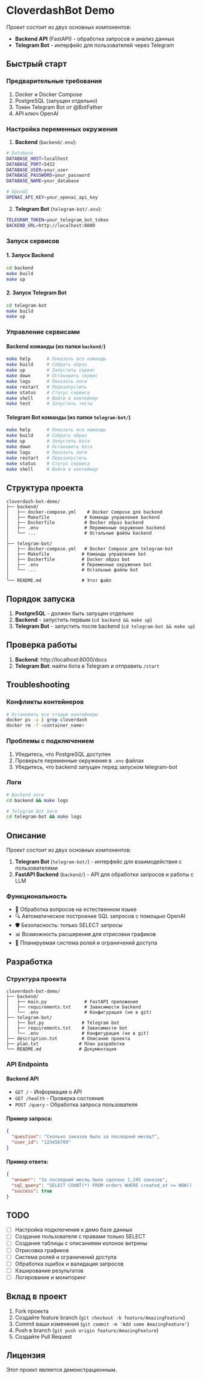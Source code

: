 # CloverdashBot Demo

Проект состоит из двух основных компонентов:
- **Backend API** (FastAPI) - обработка запросов и анализ данных
- **Telegram Bot** - интерфейс для пользователей через Telegram

## Быстрый старт

### Предварительные требования

1. Docker и Docker Compose
2. PostgreSQL (запущен отдельно)
3. Токен Telegram Bot от @BotFather
4. API ключ OpenAI

### Настройка переменных окружения

1. **Backend** (`backend/.env`):
```bash
# Database
DATABASE_HOST=localhost
DATABASE_PORT=5432
DATABASE_USER=your_user
DATABASE_PASSWORD=your_password
DATABASE_NAME=your_database

# OpenAI
OPENAI_API_KEY=your_openai_api_key
```

2. **Telegram Bot** (`telegram-bot/.env`):
```bash
TELEGRAM_TOKEN=your_telegram_bot_token
BACKEND_URL=http://localhost:8000
```

### Запуск сервисов

#### 1. Запуск Backend
```bash
cd backend
make build
make up
```

#### 2. Запуск Telegram Bot
```bash
cd telegram-bot
make build  
make up
```

### Управление сервисами

#### Backend команды (из папки `backend/`)
```bash
make help      # Показать все команды
make build     # Собрать образ
make up        # Запустить сервис
make down      # Остановить сервис
make logs      # Показать логи
make restart   # Перезапустить
make status    # Статус сервиса
make shell     # Войти в контейнер
make test      # Запустить тесты
```

#### Telegram Bot команды (из папки `telegram-bot/`)
```bash
make help      # Показать все команды
make build     # Собрать образ
make up        # Запустить бота
make down      # Остановить бота
make logs      # Показать логи
make restart   # Перезапустить
make status    # Статус сервиса
make shell     # Войти в контейнер
```

## Структура проекта

```
cloverdash-bot-demo/
├── backend/
│   ├── docker-compose.yml    # Docker Compose для backend
│   ├── Makefile             # Команды управления backend
│   ├── Dockerfile           # Docker образ backend
│   ├── .env                 # Переменные окружения backend
│   └── ...                  # Остальные файлы backend
│
├── telegram-bot/
│   ├── docker-compose.yml   # Docker Compose для telegram-bot
│   ├── Makefile            # Команды управления bot
│   ├── Dockerfile          # Docker образ bot
│   ├── .env                # Переменные окружения bot
│   └── ...                 # Остальные файлы bot
│
└── README.md               # Этот файл
```

## Порядок запуска

1. **PostgreSQL** - должен быть запущен отдельно
2. **Backend** - запустить первым (`cd backend && make up`)
3. **Telegram Bot** - запустить после backend (`cd telegram-bot && make up`)

## Проверка работы

1. **Backend**: http://localhost:8000/docs
2. **Telegram Bot**: найти бота в Telegram и отправить `/start`

## Troubleshooting

### Конфликты контейнеров
```bash
# Остановить все старые контейнеры
docker ps -a | grep cloverdash
docker rm -f <container_name>
```

### Проблемы с подключением
1. Убедитесь, что PostgreSQL доступен
2. Проверьте переменные окружения в `.env` файлах
3. Убедитесь, что backend запущен перед запуском telegram-bot

### Логи
```bash
# Backend логи
cd backend && make logs

# Telegram Bot логи  
cd telegram-bot && make logs
```

## Описание

Проект состоит из двух основных компонентов:

1. **Telegram Bot** (`telegram-bot/`) - интерфейс для взаимодействия с пользователями
2. **FastAPI Backend** (`backend/`) - API для обработки запросов и работы с LLM

### Функциональность

- 📝 Обработка вопросов на естественном языке
- 🔍 Автоматическое построение SQL запросов с помощью OpenAI
- 🛡️ Безопасность: только SELECT запросы
- 📊 Возможность расширения для отрисовки графиков
- 👥 Планируемая система ролей и ограничений доступа

## Разработка

### Структура проекта

```
cloverdash-bot-demo/
├── backend/
│   ├── main.py              # FastAPI приложение
│   ├── requirements.txt     # Зависимости backend
│   └── .env                 # Конфигурация (не в git)
├── telegram-bot/
│   ├── bot.py              # Telegram bot
│   ├── requirements.txt    # Зависимости bot
│   └── .env                # Конфигурация (не в git)
├── description.txt         # Описание проекта
├── plan.txt               # План разработки
└── README.md              # Документация
```

### API Endpoints

#### Backend API

- `GET /` - Информация о API
- `GET /health` - Проверка состояния
- `POST /query` - Обработка запроса пользователя

#### Пример запроса:
```json
{
  "question": "Сколько заказов было за последний месяц?",
  "user_id": "123456789"
}
```

#### Пример ответа:
```json
{
  "answer": "За последний месяц было сделано 1,245 заказов",
  "sql_query": "SELECT COUNT(*) FROM orders WHERE created_at >= NOW() - INTERVAL '1 month'",
  "success": true
}
```

## TODO

- [ ] Настройка подключения к демо базе данных
- [ ] Создание пользователя с правами только SELECT
- [ ] Создание таблицы с описаниями колонок витрины
- [ ] Отрисовка графиков
- [ ] Система ролей и ограничений доступа
- [ ] Обработка ошибок и валидация запросов
- [ ] Кэширование результатов
- [ ] Логирование и мониторинг

## Вклад в проект

1. Fork проекта
2. Создайте feature branch (`git checkout -b feature/AmazingFeature`)
3. Commit ваши изменения (`git commit -m 'Add some AmazingFeature'`)
4. Push в branch (`git push origin feature/AmazingFeature`)
5. Создайте Pull Request

## Лицензия

Этот проект является демонстрационным. 